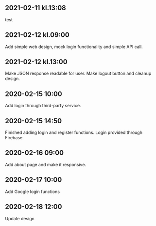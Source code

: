 ## 2021-02-11 kl.13:08
test

## 2021-02-12 kl.09:00
Add simple web design, mock login functionality and simple API call.

## 2021-02-12 kl.13:00
Make JSON response readable for user. Make logout button and cleanup design.

## 2020-02-15 10:00
Add login through third-party service.

## 2020-02-15 14:50
Finished adding login and register functions. Login provided through Firebase.

## 2020-02-16 09:00
Add about page and make it responsive.

## 2020-02-17 10:00
Add Google login functions

## 2020-02-18 12:00
Update design